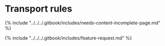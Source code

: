 # Transport rules

{% include "../../../.gitbook/includes/needs-content-incomplete-page.md" %}



{% include "../../../.gitbook/includes/feature-request.md" %}
